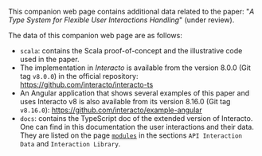 
This companion web page contains additional data related to the paper:
 "*A Type System for Flexible User Interactions Handling*" (under review).

 The data of this companion web page are as follows:
 - `scala`: contains the Scala proof-of-concept and the illustrative code used in the paper.
 - The implementation in *Interacto*  is available from the version 8.0.0 (Git tag `v8.0.0`) in the official repository: https://github.com/interacto/interacto-ts
 - An Angular application that shows several examples of this paper and uses Interacto v8 is also available from its version 8.16.0 (Git tag `v8.16.0`): https://github.com/interacto/example-angular
 - `docs`: contains the TypeScript doc of the extended version of Interacto. One can find in this documentation the user interactions and their data. They are listed on the page [`modules`](docs/modules.html) in the sections `API Interaction Data` and `Interaction Library`.


